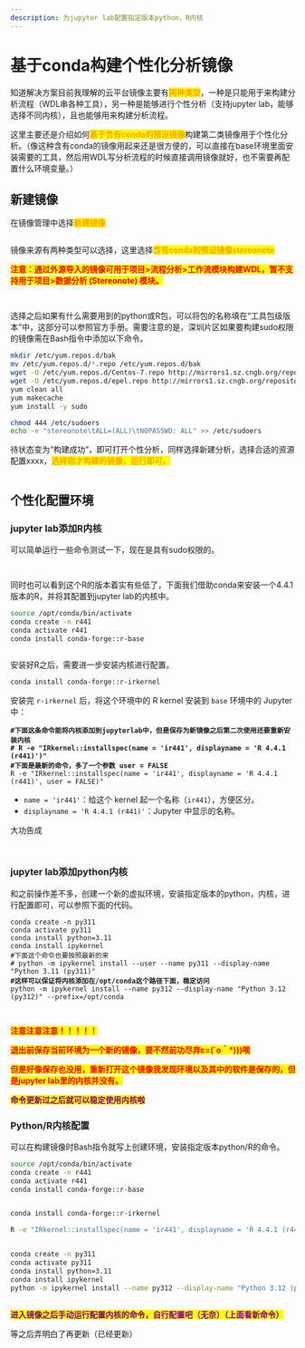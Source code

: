 ```yaml
---
description: 为jupyter lab配置指定版本python，R内核
---
```


# 基于conda构建个性化分析镜像

知道解决方案目前我理解的云平台镜像主要有<mark style="color:orange;">**两种类型**</mark>，一种是只能用于来构建分析流程（WDL串各种工具），另一种是能够进行个性分析（支持jupyter lab，能够选择不同内核），且也能够用来构建分析流程。

这里主要还是介绍如何<mark style="color:orange;">**基于含有conda的预设镜像**</mark>构建第二类镜像用于个性化分析。（像这种含有conda的镜像用起来还是很方便的，可以直接在base环境里面安装需要的工具，然后用WDL写分析流程的时候直接调用镜像就好，也不需要再配置什么环境变量。）

## 新建镜像

在镜像管理中选择<mark style="color:orange;">**新建镜像**</mark>

<figure><img src="../.gitbook/assets/image (2) (1) (1).png" alt=""><figcaption></figcaption></figure>

镜像来源有两种类型可以选择，这里选择<mark style="color:orange;">**含有conda的预设镜像stereonote**</mark>

<mark style="color:red;">**注意：通过外源导入的镜像可用于项目>流程分析>工作流模块构建WDL，暂不支持用于项目>数据分析 (Stereonote) 模块。**</mark>

<figure><img src="../.gitbook/assets/image (1) (1) (1).png" alt=""><figcaption></figcaption></figure>

<figure><img src="../.gitbook/assets/image (4).png" alt=""><figcaption></figcaption></figure>

选择之后如果有什么需要用到的python或R包，可以将包的名称填在“工具包级版本”中，这部分可以参照官方手册。需要注意的是，深圳片区如果要构建sudo权限的镜像需在Bash指令中添加以下命令。

```sh
mkdir /etc/yum.repos.d/bak
mv /etc/yum.repos.d/*.repo /etc/yum.repos.d/bak
wget -O /etc/yum.repos.d/Centos-7.repo http://mirrors1.sz.cngb.org/repository/os/repo/Centos-7.repo
wget -O /etc/yum.repos.d/epel.repo http://mirrors1.sz.cngb.org/repository/os/repo/epel7.repo
yum clean all
yum makecache
yum install -y sudo

chmod 444 /etc/sudoers
echo -e "stereonote\tALL=(ALL)\tNOPASSWD: ALL" >> /etc/sudoers
```

待状态变为“构建成功”，即可打开个性分析，同样选择新建分析，选择合适的资源配置xxxx，<mark style="color:orange;">**选择刚才构建的镜像，运行即可。**</mark>

<figure><img src="../.gitbook/assets/image (5).png" alt=""><figcaption></figcaption></figure>

## 个性化配置环境



### jupyter lab添加R内核

可以简单运行一些命令测试一下，现在是具有sudo权限的。

<figure><img src="../.gitbook/assets/image (8).png" alt=""><figcaption></figcaption></figure>

<figure><img src="../.gitbook/assets/image (7).png" alt=""><figcaption></figcaption></figure>

同时也可以看到这个R的版本着实有些低了，下面我们借助conda来安装一个4.4.1版本的R，并将其配置到jupyter lab的内核中。

```sh
source /opt/conda/bin/activate
conda create -n r441
conda activate r441
conda install conda-forge::r-base
```

<figure><img src="../.gitbook/assets/image (9).png" alt=""><figcaption></figcaption></figure>

安装好R之后，需要进一步安装内核进行配置。

```sh
conda install conda-forge::r-irkernel
```

安装完 `r-irkernel` 后，将这个环境中的 R kernel 安装到 `base` 环境中的 Jupyter 中：

<pre class="language-sh"><code class="lang-sh"><strong>#下面这条命令能将内核添加到jupyterlab中，但是保存为新镜像之后第二次使用还要重新安装内核
</strong><strong># R -e "IRkernel::installspec(name = 'ir441', displayname = 'R 4.4.1 (r441)')"
</strong><strong>#下面是最新的命令，多了一个参数 user = FALSE
</strong>R -e "IRkernel::installspec(name = 'ir441', displayname = 'R 4.4.1 (r441)', user = FALSE)"
</code></pre>

* `name = 'ir441'`：给这个 kernel 起一个名称（`ir441`），方便区分。
* `displayname = 'R 4.4.1 (r441)'`：Jupyter 中显示的名称。

大功告成

<figure><img src="../.gitbook/assets/image (10).png" alt=""><figcaption></figcaption></figure>

<figure><img src="../.gitbook/assets/image (11).png" alt=""><figcaption></figcaption></figure>

### jupyter lab添加python内核

和之前操作差不多，创建一个新的虚拟环境，安装指定版本的python，内核，进行配置即可，可以参照下面的代码。

<pre class="language-sh"><code class="lang-sh">conda create -n py311
conda activate py311
conda install python=3.11
conda install ipykernel
#下面这个命令也要按照最新的来
# python -m ipykernel install --user --name py311 --display-name "Python 3.11 (py311)"
<strong>#这样可以保证将内核添加在/opt/conda这个路径下面，稳定访问
</strong>python -m ipykernel install --name py312 --display-name "Python 3.12 (py312)" --prefix=/opt/conda
</code></pre>

<figure><img src="../.gitbook/assets/image (12).png" alt=""><figcaption></figcaption></figure>

<figure><img src="../.gitbook/assets/image (13).png" alt=""><figcaption></figcaption></figure>

<mark style="color:red;">**注意注意注意！！！！！**</mark>

<mark style="color:red;">**退出前保存当前环境为一个新的镜像，要不然前功尽弃ε=(´ο｀\*)))唉**</mark>

<mark style="color:red;">**但是好像保存也没用，重新打开这个镜像我发现环境以及其中的软件是保存的，但是jupyter lab里的内核并没有。**</mark>   &#x20;

<mark style="color:purple;">**命令更新过之后就可以稳定使用内核啦**</mark>

### Python/R内核配置

可以在构建镜像时Bash指令就写上创建环境，安装指定版本python/R的命令。

```sh
source /opt/conda/bin/activate
conda create -n r441
conda activate r441
conda install conda-forge::r-base


conda install conda-forge::r-irkernel

R -e "IRkernel::installspec(name = 'ir441', displayname = 'R 4.4.1 (r441)', user = FALSE)"


conda create -n py311
conda activate py311
conda install python=3.11
conda install ipykernel
python -m ipykernel install --name py312 --display-name "Python 3.12 (py312)" --prefix=/opt/conda
```

<figure><img src="../.gitbook/assets/image (3).png" alt=""><figcaption></figcaption></figure>

<mark style="color:purple;">**进入镜像之后手动运行配置内核的命令，自行配置吧（无奈）（上面看新命令）**</mark>

等之后弄明白了再更新（已经更新）

<figure><img src="../.gitbook/assets/image (1) (1).png" alt=""><figcaption></figcaption></figure>
